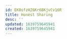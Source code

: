 ```yaml
---
id: EK0ofzHZ6Kr6BKjvCv16R
title: Honest Sharing
desc: ''
updated: 1639759645941
created: 1639759645941
---
```


